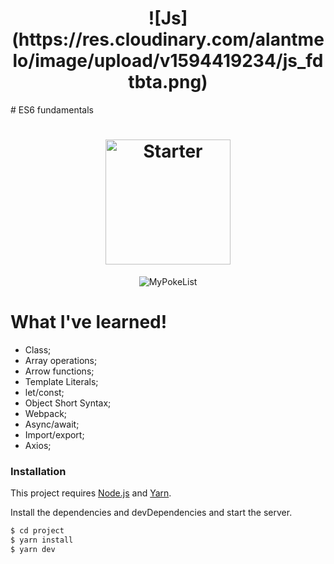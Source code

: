 <h1 align="center">  
  ![Js](https://res.cloudinary.com/alantmelo/image/upload/v1594419234/js_fdtbta.png)
</h1>
# ES6 fundamentals
<h1 align="center">
    <img alt="Starter" src=".public/js.png" width="200px" />
</h1>
<div align="center">

  ![MyPokeList](https://res.cloudinary.com/alantmelo/image/upload/v1594419234/mypokelist_s0z0md.gif)

</div>

# What I've learned!

  - Class;
  - Array operations;
  - Arrow functions;
  - Template Literals;
  - let/const;
  - Object Short Syntax;
  - Webpack;
  - Async/await;
  - Import/export;
  - Axios;

### Installation

This project requires [Node.js](https://nodejs.org/) and  [Yarn](https://yarnpkg.com/).

Install the dependencies and devDependencies and start the server.

```sh
$ cd project
$ yarn install
$ yarn dev
```


